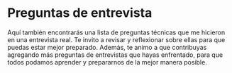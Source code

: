 # Preguntas de entrevista

Aquí también encontrarás una lista de preguntas técnicas que me hicieron en una entrevista real. Te invito a revisar y reflexionar sobre ellas para que puedas estar mejor preparado. Además, te animo a que contribuyas agregando más preguntas de entrevistas que hayas enfrentado, para que todos podamos aprender y prepararnos de la mejor manera posible.
